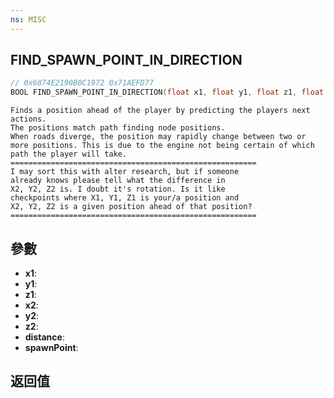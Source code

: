 ```yaml
---
ns: MISC
---
```

## FIND_SPAWN_POINT_IN_DIRECTION

```c
// 0x6874E2190B0C1972 0x71AEFD77
BOOL FIND_SPAWN_POINT_IN_DIRECTION(float x1, float y1, float z1, float x2, float y2, float z2, float distance, Vector3* spawnPoint);
```

```
Finds a position ahead of the player by predicting the players next actions.  
The positions match path finding node positions.  
When roads diverge, the position may rapidly change between two or more positions. This is due to the engine not being certain of which path the player will take.  
=======================================================  
I may sort this with alter research, but if someone  
already knows please tell what the difference in   
X2, Y2, Z2 is. I doubt it's rotation. Is it like   
checkpoints where X1, Y1, Z1 is your/a position and  
X2, Y2, Z2 is a given position ahead of that position?  
=======================================================  
```

## 參數
* **x1**: 
* **y1**: 
* **z1**: 
* **x2**: 
* **y2**: 
* **z2**: 
* **distance**: 
* **spawnPoint**: 

## 返回值
